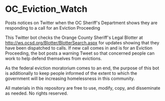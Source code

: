 # OC_Eviction_Watch

Posts notices on Twitter when the OC Sheriff's Department shows they are responding to a call for an Eviction Proceeding

This Twitter bot checks the Orange County Sheriff's Legal Blotter at http://ws.ocsd.org/Blotter/BlotterSearch.aspx for updates showing that they have been dispatched to calls. If new call comes in and is for an Eviction Proceeding, the bot posts a warning Tweet so that concerned people can work to help defend themselves from evictions.

As the federal eviction moratorium comes to an end, the purpose of this bot is additionally to keep people informed of the extent to which the government will be increasing homelessness in this community.

All materials in this repository are free to use, modify, copy, and disseminate as needed. No rights reserved.
